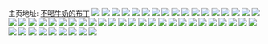 主页地址: [不喝牛奶的布丁](https://weibo.com/u/2746287951) 
![](https://wx4.sinaimg.cn/mw2000/a3b1074fly1h9qlyh88cdj21xi30mnpf.jpg) 
![](https://wx4.sinaimg.cn/mw2000/a3b1074fly1h9qlykdvjsj21o0280x6p.jpg) 
![](https://wx4.sinaimg.cn/mw2000/a3b1074fly1h9qlyixdrrj21o0280u0x.jpg) 
![](https://wx4.sinaimg.cn/mw2000/a3b1074fly1h9o9icn7ztj20zo2567rk.jpg) 
![](https://wx4.sinaimg.cn/mw2000/a3b1074fly1h9nkyki6tuj21o0280e82.jpg) 
![](https://wx4.sinaimg.cn/mw2000/a3b1074fly1h81evewn7bj21o0280kjm.jpg) 
![](https://wx4.sinaimg.cn/mw2000/a3b1074fly1h81evgdi8lj21o0280kjm.jpg) 
![](https://wx4.sinaimg.cn/mw2000/a3b1074fly1h7wwpd0rqgj20u0140497.jpg) 
![](https://wx4.sinaimg.cn/mw2000/a3b1074fly1h7wwpdggq1j20u0140tg0.jpg) 
![](https://wx4.sinaimg.cn/mw2000/a3b1074fly1h7wwpeqxgij20u0140ds4.jpg) 
![](https://wx4.sinaimg.cn/mw2000/a3b1074fly1h7wwpcfzlgj20u0140137.jpg) 
![](https://wx4.sinaimg.cn/mw2000/a3b1074fly1h7wwpfck37j20u0140jzz.jpg) 
![](https://wx4.sinaimg.cn/mw2000/a3b1074fly1h7wwpfsqibj20u014011v.jpg) 
![](https://wx4.sinaimg.cn/mw2000/a3b1074fly1h7wwpg5v4ej20u0140wko.jpg) 
![](https://wx4.sinaimg.cn/mw2000/a3b1074fly1h7wwpgphh5j20u014014c.jpg) 
![](https://wx4.sinaimg.cn/mw2000/a3b1074fly1h7wwph8ym3j20u0140n56.jpg) 
![](https://wx4.sinaimg.cn/mw2000/a3b1074fly1h7wwphpm9tj20u0140wmp.jpg) 
![](https://wx4.sinaimg.cn/mw2000/a3b1074fly1h7661n7tbij22c02c01ky.jpg) 
![](https://wx4.sinaimg.cn/mw2000/a3b1074fly1h7661ol7msj22c02c0x6p.jpg) 
![](https://wx4.sinaimg.cn/mw2000/a3b1074fly1h6ujwe5gkcj21c91sc413.jpg) 
![](https://wx4.sinaimg.cn/mw2000/a3b1074fly1h6ujwj9fl2j21r02c0gyc.jpg) 
![](https://wx4.sinaimg.cn/mw2000/a3b1074fly1h6ujwd72ocj21sc2dsai5.jpg) 
![](https://wx4.sinaimg.cn/mw2000/a3b1074fly1h6ujwkwsfrj21r02c04cn.jpg) 
![](https://wx4.sinaimg.cn/mw2000/a3b1074fly1h6ujwfak60j21c91scgrn.jpg) 
![](https://wx4.sinaimg.cn/mw2000/a3b1074fly1h6ujwgujh7j21c91sc44g.jpg) 
![](https://wx4.sinaimg.cn/mw2000/a3b1074fly1h6ujwlawokj20u018wgmp.jpg) 
![](https://wx4.sinaimg.cn/mw2000/a3b1074fly1h6ujwlho5jj20u018wmyn.jpg) 
![](https://wx4.sinaimg.cn/mw2000/a3b1074fly1h6ujwlpzikj20u018w3zx.jpg) 
![](https://wx4.sinaimg.cn/mw2000/a3b1074fly1h6ujwlwogmj20u018wjsz.jpg) 
![](https://wx4.sinaimg.cn/mw2000/a3b1074fly1h6rzsestqgj22c0340nav.jpg) 
![](https://wx4.sinaimg.cn/mw2000/a3b1074fly1h6rzspjojxj22c0340am8.jpg) 
![](https://wx4.sinaimg.cn/mw2000/a3b1074fly1h6rzssqg46j22c0340n1k.jpg) 
![](https://wx4.sinaimg.cn/mw2000/a3b1074fly1h6rzn8g330j22c0340b2b.jpg) 
![](https://wx4.sinaimg.cn/mw2000/a3b1074fly1h6rznnyvnjj226v2x5qv6.jpg) 
![](https://wx4.sinaimg.cn/mw2000/a3b1074fly1h6rznh6oqjj22c0340kjn.jpg) 
![](https://wx4.sinaimg.cn/mw2000/a3b1074fly1h6rzo37u1fj22c03404qt.jpg) 
![](https://wx4.sinaimg.cn/mw2000/a3b1074fly1h6rzn0qbnyj21sy1sykjl.jpg) 
![](https://wx4.sinaimg.cn/mw2000/a3b1074fly1h6rznrhcj5j22c0340hdt.jpg) 
![](https://wx4.sinaimg.cn/mw2000/a3b1074fly1h6rzoa5213j22c0340dng.jpg) 
![](https://wx4.sinaimg.cn/mw2000/a3b1074fly1h6rzoajfjpj20u0140q3d.jpg) 
![](https://wx4.sinaimg.cn/mw2000/a3b1074fly1h6rzoayxvnj20u01400vb.jpg) 
![](https://wx4.sinaimg.cn/mw2000/a3b1074fly1h6c3ixqq9fj21g41xi1ky.jpg) 
![](https://wx4.sinaimg.cn/mw2000/a3b1074fly1h6c3j2fxr1j21j321ghdu.jpg) 
![](https://wx4.sinaimg.cn/mw2000/a3b1074fly1h6c3irnsz5j22c0340dpo.jpg) 
![](https://wx4.sinaimg.cn/mw2000/a3b1074fly1h6c3j6moh1j21o02804qq.jpg) 
![](https://wx4.sinaimg.cn/mw2000/a3b1074fly1h6c3h3eok3j21o02801ky.jpg) 
![](https://wx4.sinaimg.cn/mw2000/a3b1074fly1h6c3h7l50mj21o0280wre.jpg) 
![](https://wx4.sinaimg.cn/mw2000/a3b1074fly1h6c3hfizx1j21o02807wi.jpg) 
![](https://wx4.sinaimg.cn/mw2000/a3b1074fly1h67gor9h7oj22c03407wl.jpg) 
![](https://wx4.sinaimg.cn/mw2000/a3b1074fly1h5yckw4vyjj20u0140q4r.jpg) 
![](https://wx4.sinaimg.cn/mw2000/a3b1074fly1h5yckvhtqsj20u0140tco.jpg) 
